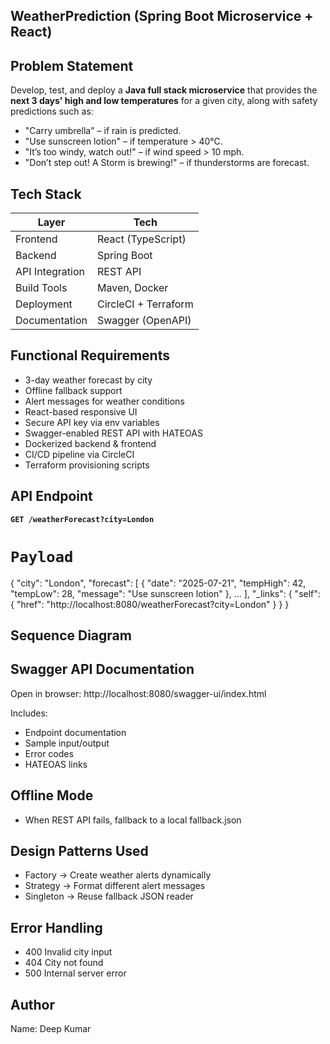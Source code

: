 ##  WeatherPrediction (Spring Boot Microservice + React)

## Problem Statement

Develop, test, and deploy a **Java full stack microservice** that provides the **next 3 days' high and low temperatures** for a given city, along with safety predictions such as:
- "Carry umbrella" – if rain is predicted.
- "Use sunscreen lotion" – if temperature > 40°C.
- "It’s too windy, watch out!" – if wind speed > 10 mph.
- "Don’t step out! A Storm is brewing!" – if thunderstorms are forecast.


## Tech Stack

| Layer          | Tech                         |
|----------------|------------------------------|
| Frontend       | React (TypeScript)           |
| Backend        | Spring Boot                  |
| API Integration| REST API                     |
| Build Tools    | Maven, Docker                |
| Deployment     | CircleCI + Terraform         |
| Documentation  | Swagger (OpenAPI)            |

## Functional Requirements

- 3-day weather forecast by city  
- Offline fallback support  
- Alert messages for weather conditions  
- React-based responsive UI  
- Secure API key via env variables  
- Swagger-enabled REST API with HATEOAS  
- Dockerized backend & frontend  
- CI/CD pipeline via CircleCI  
- Terraform provisioning scripts

## API Endpoint

**`GET /weatherForecast?city=London`**

# `Payload`
{
  "city": "London",
  "forecast": [
    {
      "date": "2025-07-21",
      "tempHigh": 42,
      "tempLow": 28,
      "message": "Use sunscreen lotion"
    },
    ...
  ],
  "_links": {
    "self": {
      "href": "http://localhost:8080/weatherForecast?city=London"
    }
  }
}


## Sequence Diagram

## Swagger API Documentation
Open in browser:
  http://localhost:8080/swagger-ui/index.html

Includes:
- Endpoint documentation
- Sample input/output
- Error codes
- HATEOAS links

## Offline Mode
- When REST API fails, fallback to a local fallback.json

## Design Patterns Used
- Factory	  -> Create weather alerts dynamically
- Strategy	-> Format different alert messages
- Singleton	-> Reuse fallback JSON reader

## Error Handling
- 400	Invalid city input
- 404	City not found
- 500	Internal server error

## Author
Name: Deep Kumar
